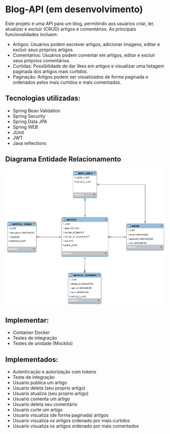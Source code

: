 # Blog-API (em desenvolvimento)
Este projeto é uma API para um blog, permitindo aos usuários criar, ler, atualizar e excluir (CRUD) artigos e comentários. As principais funcionalidades incluem:

* Artigos: Usuários podem escrever artigos, adicionar imagens, editar e excluir seus próprios artigos.
* Comentários: Usuários podem comentar em artigos, editar e excluir seus próprios comentários.
* Curtidas: Possibilidade de dar likes em artigos e visualizar uma listagem paginada dos artigos mais curtidos.
* Paginação: Artigos podem ser visualizados de forma paginada e ordenados pelos mais curtidos e mais comentados.

## Tecnologias utilizadas:

* Spring Bean Validation
* Spring Security
* Spring Data JPA
* Spring WEB
* JUnit
* JWT
* Java reflections

## Diagrama Entidade Relacionamento
<img src="https://github.com/MasterKingRR/Blog-API/blob/main/diagrama.png" alt="Texto Alternativo">

## Implementar:

*	Container Docker
* 	Testes de integração
* 	Testes de unidade (Mockito)
## Implementados:
*	Autenticação e autorização com tokens
*	Teste de integração
*	Usuario publica um artigo
*	Usuario deleta (seu proprio artigo)
*	Usuario atualiza (seu proprio artigo)
*	Usuario comenta um artigo
*	Usuario deleta seu comentário
*	Usuario curte um artigo
*	Usuario visualiza (de forma paginada) artigos
*	Usuario visualiza os artigos ordenado por mais curtidos
*	Usuario visualiza os artigos ordenado por mais comentados


